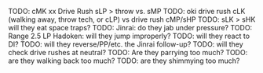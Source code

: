 TODO: cMK xx Drive Rush sLP > throw vs. sMP
TODO: oki drive rush cLK (walking away, throw tech, or cLP) vs drive rush cMP/sHP
TODO: sLK > sHK will they eat space traps?
TODO: Jinrai: do they jab under pressure?
TODO: Range 2.5 LP Hadoken: will they jump improperly?
TODO: will they react to DI?
TODO: will they reverse/PP/etc. the Jinrai follow-up?
TODO: will they check drive rushes at neutral?
TODO: Are they parrying too much?
TODO: are they walking back too much?
TODO: are they shimmying too much?